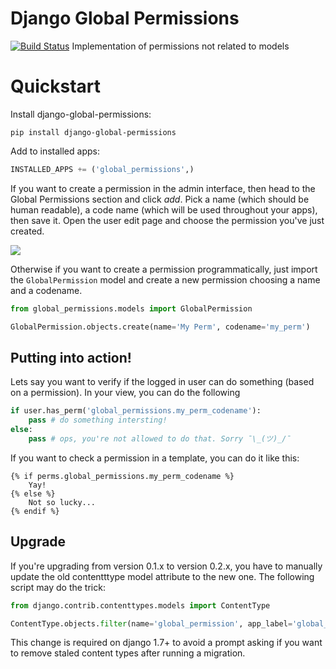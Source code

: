 # Django Global Permissions

[![Build Status](https://travis-ci.org/eduardo-matos/django-global-permissions.svg?branch=master)](https://travis-ci.org/eduardo-matos/django-global-permissions)
Implementation of permissions not related to models

# Quickstart

Install django-global-permissions:

```
pip install django-global-permissions
```

Add to installed apps:

```python
INSTALLED_APPS += ('global_permissions',)
```

If you want to create a permission in the admin interface, then head to
the Global Permissions section and click _add_. Pick a name (which should be
human readable), a code name (which will be used throughout your apps), then save it.
Open the user edit page and choose the permission you've just created.

![](https://user-images.githubusercontent.com/483681/33212448-58a39f36-d10a-11e7-88c9-332df034188c.gif)

Otherwise if you want to create a permission programmatically, just import the `GlobalPermission`
model and create a new permission choosing a name and a codename.

```python
from global_permissions.models import GlobalPermission

GlobalPermission.objects.create(name='My Perm', codename='my_perm')
```

## Putting into action!

Lets say you want to verify if the logged in user can do something (based on a permission).
In your view, you can do the following

```python
if user.has_perm('global_permissions.my_perm_codename'):
    pass # do something intersting!
else:
    pass # ops, you're not allowed to do that. Sorry ¯\_(ツ)_/¯
```

If you want to check a permission in a template, you can do it like this:

```htmldjango
{% if perms.global_permissions.my_perm_codename %}
    Yay!
{% else %}
    Not so lucky...
{% endif %}
```

## Upgrade

If you're upgrading from version 0.1.x to version 0.2.x, you have to manually update the old contentttype model attribute to the new one. The following script may do the trick:

```python
from django.contrib.contenttypes.models import ContentType

ContentType.objects.filter(name='global_permission', app_label='global_permissions').update(model='globalpermission')
```

This change is required on django 1.7+ to avoid a prompt asking if you want to remove staled content types after running a migration.
